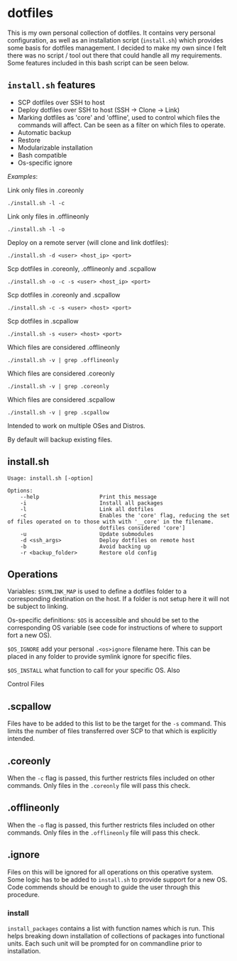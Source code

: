 # dotfiles

This is my own personal collection of dotfiles. It contains very personal configuration, as well as an installation script (`install.sh`) which provides some basis for dotfiles management. I decided to make my own since I felt there was no script / tool out there that could handle all my requirements. Some features included in this bash script can be seen below.

## `install.sh` features

* SCP dotfiles over SSH to host 
* Deploy dotfiles over SSH to host (SSH -> Clone -> Link)
* Marking dotfiles as 'core' and 'offline', used to control which files the
commands will affect. Can be seen as a filter on which files to operate. 
* Automatic backup
* Restore
* Modularizable installation
* Bash compatible 
* Os-specific ignore


*Examples*:

Link only files in .coreonly

```
./install.sh -l -c
```

Link only files in .offlineonly
```
./install.sh -l -o
```

Deploy on a remote server (will clone and link dotfiles):
```
./install.sh -d <user> <host_ip> <port>
```
Scp dotfiles in .coreonly, .offlineonly and .scpallow
```
./install.sh -o -c -s <user> <host_ip> <port>
```


Scp dotfiles in .coreonly and .scpallow
```
./install.sh -c -s <user> <host> <port>
```

Scp dotfiles in .scpallow
```
./install.sh -s <user> <host> <port>
```

Which files are considered .offlineonly
```
./install.sh -v | grep .offlineonly
```

Which files are considered .coreonly
```
./install.sh -v | grep .coreonly
```

Which files are considered .scpallow
```
./install.sh -v | grep .scpallow
```

Intended to work on multiple OSes and Distros.

By default will backup existing files.


## install.sh
```
Usage: install.sh [-option]

Options:
    --help                   Print this message
    -i                       Install all packages
    -l                       Link all dotfiles
    -c                       Enables the 'core' flag, reducing the set of files operated on to those with with '__core' in the filename.
                             dotfiles considered 'core']
    -u                       Update submodules
    -d <ssh_args>            Deploy dotfiles on remote host 
    -b                       Avoid backing up
    -r <backup_folder>       Restore old config
```

## Operations

Variables:
`$SYMLINK_MAP` is used to define a dotfiles folder to a corresponding
destination on the host. If a folder is not setup here it will not be subject to
linking.


Os-specific definitions:
`$OS` is accessible and should be set to the corresponding OS variable (see code
for instructions of where to support fort a new OS). 

`$OS_IGNORE` add your personal `.<os>ignore` filename here. This can be placed
in any folder to provide symlink ignore for specific files.

`$OS_INSTALL` what function to call for your specific OS. Also


Control Files
## .scpallow
Files have to be added to this list to be the target for the `-s` command. This limits 
the number of files transferred over SCP to that which is explicitly intended.

## .coreonly
When the `-c` flag is passed, this further restricts files included on other commands.
Only files in the `.coreonly` file will pass this check.

## .offlineonly
When the `-o` flag is passed, this further restricts files included on other commands.
Only files in the `.offlineonly` file will pass this check.

## .<os>ignore
Files on this will be ignored for all operations on this operative system. Some logic
has to be added to `install.sh` to provide support for a new OS. Code commends should
be enough to guide the user through this procedure.

### install

`install_packages` contains a list with function names which is run. This helps
breaking down installation of collections of packages into functional units.
Each such unit will be prompted for on commandline prior to installation.

